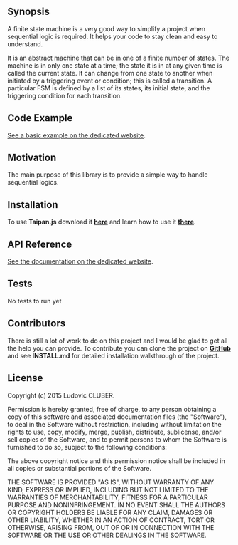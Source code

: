 ## Synopsis

  A finite state machine is a very good way to simplify a project when sequential logic is required. It helps your code to stay clean and easy to understand.

  It is an abstract machine that can be in one of a finite number of states. The machine is in only one state at a time; the state it is in at any given time is called the current state. It can change from one state to another when initiated by a triggering event or condition; this is called a transition. A particular FSM is defined by a list of its states, its initial state, and the triggering condition for each transition.

## Code Example

 [See a basic example on the dedicated website](http://taipanjs.lcluber.com/#source).

## Motivation

The main purpose of this library is to provide a simple way to handle sequential logics.

## Installation

To use **Taipan.js** download it **[here](http://taipanjs.lcluber.com/#download)** and learn how to use it **[there](http://taipanjs.lcluber.com/#example)**.

## API Reference

[See the documentation on the dedicated website](http://taipanjs.lcluber.com/doc/).

## Tests

No tests to run yet

## Contributors

There is still a lot of work to do on this project and I would be glad to get all the help you can provide.
To contribute you can clone the project on **[GitHub](https://github.com/LCluber/Taipan.js)** and see  **INSTALL.md** for detailed installation walkthrough of the project.

## License

Copyright (c) 2015 Ludovic CLUBER.

Permission is hereby granted, free of charge, to any person obtaining a copy
of this software and associated documentation files (the "Software"), to deal
in the Software without restriction, including without limitation the rights
to use, copy, modify, merge, publish, distribute, sublicense, and/or sell
copies of the Software, and to permit persons to whom the Software is
furnished to do so, subject to the following conditions:

The above copyright notice and this permission notice shall be included in all
copies or substantial portions of the Software.

THE SOFTWARE IS PROVIDED "AS IS", WITHOUT WARRANTY OF ANY KIND, EXPRESS OR
IMPLIED, INCLUDING BUT NOT LIMITED TO THE WARRANTIES OF MERCHANTABILITY,
FITNESS FOR A PARTICULAR PURPOSE AND NONINFRINGEMENT. IN NO EVENT SHALL THE
AUTHORS OR COPYRIGHT HOLDERS BE LIABLE FOR ANY CLAIM, DAMAGES OR OTHER
LIABILITY, WHETHER IN AN ACTION OF CONTRACT, TORT OR OTHERWISE, ARISING FROM,
OUT OF OR IN CONNECTION WITH THE SOFTWARE OR THE USE OR OTHER DEALINGS IN THE
SOFTWARE.
